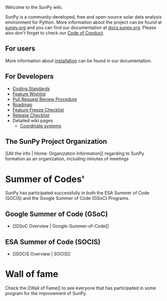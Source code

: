 Welcome to the SunPy wiki.

SunPy is a community-developed, free and open-source solar data analysis environment for Python.
More information about the project can be found at [sunpy.org](https://sunpy.org) and you can find our documentation at [docs.sunpy.org](https://docs.sunpy.org).
Please also don't forget to check our [Code of Conduct](https://docs.sunpy.org/en/stable/coc.html).

## For users
More information about [installation](https://docs.sunpy.org/en/stable/guide/installation/index.html) can be found in our documentation.

## For Developers
* [Coding Standards](https://docs.sunpy.org/en/latest/dev_guide/index.html)
* [Feature Wishlist](https://github.com/sunpy/sunpy/issues?q=is%3Aissue+is%3Aopen+label%3A%22Feature+Request%22)
* [Pull Request Review Procedure](http://docs.sunpy.org/en/latest/dev_guide/pr_review_procedure.html#review-process)
* [Roadmap](https://github.com/sunpy/roadmap)
* [Feature Freeze Checklist](https://github.com/sunpy/sunpy/wiki/Home%3A-Feature-Freeze-Checklist)
* [Release Checklist](https://github.com/sunpy/sunpy/wiki/Home%3A-Release-Checklist)
* Detailed wiki pages
  * [Coordinate systems](https://github.com/sunpy/sunpy/wiki/Coordinate-systems)

## The SunPy Project Organization
[[All the info | Home: Organization Information]] regarding to SunPy formation as an organization, including minutes of meetings

# Summer of Codes'
SunPy has participated successfully in both the ESA Summer of Code (SOCIS) and the Google Summer of Code (GSoC) Programs.

## Google Summer of Code (GSoC)
* [[GSoC Overview | Google-Summer-of-Code]]

## ESA Summer of Code (SOCIS)
* [[SOCIS Overview | SOCIS]]

# Wall of fame

Check the [[Wall of Fame]] to see everyone that has participated in some program for the improvement of SunPy.